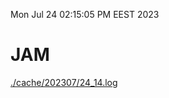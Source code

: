 Mon Jul 24 02:15:05 PM EEST 2023
# JAM
<a href='./cache/202307/24_14.log'>./cache/202307/24_14.log</a>
